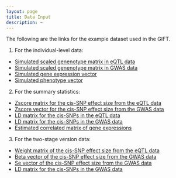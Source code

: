 ```yaml
---
layout: page
title: Data Input
description: ~
---
```

The following are the links for the example dataset used in the GIFT. 

1. For the individual-level data:
  * [Simulated scaled genenotype matrix in eQTL data](https://github.com/yuanzhongshang/GIFT/blob/main/example/Zx.txt)
  * [Simulated scaled genenotype matrix in GWAS data](https://github.com/yuanzhongshang/GIFT/blob/main/example/Zy.txt)
  * [Simulated gene expression vector](https://github.com/yuanzhongshang/GIFT/blob/main/example/X.txt)
  * [Simulated phenotype vector](https://github.com/yuanzhongshang/GIFT/blob/main/example/Y.txt)
  
2. For the summary statistics:
  * [Zscore matrix for the cis-SNP effect size from the eQTL data](https://github.com/yuanzhongshang/GIFT/blob/main/example/Zscore1.txt)
  * [Zscore vector for the cis-SNP effect size from the GWAS data](https://github.com/yuanzhongshang/GIFT/blob/main/example/Zscore2.txt)
  * [LD matrix for the cis-SNPs in the eQTL data](https://github.com/yuanzhongshang/GIFT/blob/main/example/LDmatrix1.txt)
  * [LD matrix for the cis-SNPs in the GWAS data](https://github.com/yuanzhongshang/GIFT/blob/main/example/LDmatrix2.txt)
  * [Estimated correlated matrix of gene expressions](https://github.com/yuanzhongshang/GIFT/blob/main/example/R.txt)

3. For the two-stage version data:
  * [Weight matrix of the cis-SNP effect size from the eQTL data](https://github.com/yuanzhongshang/GIFT/blob/main/example/betax.txt)
  * [Beta vector of the cis-SNP effect size from the GWAS data](https://github.com/yuanzhongshang/GIFT/blob/main/example/betay.txt)
  * [Se vector of the cis-SNP effect size from the GWAS data](https://github.com/yuanzhongshang/GIFT/blob/main/example/se_betay.txt)
  * [LD matrix for the cis-SNPs in the GWAS data](https://github.com/yuanzhongshang/GIFT/blob/main/example/Sigma.txt)
  
